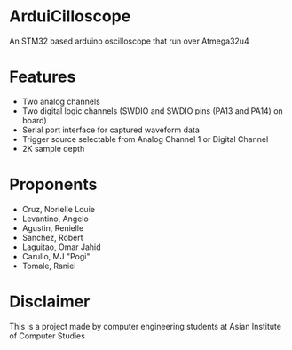 # ArduiCilloscope

An STM32 based arduino oscilloscope that run over Atmega32u4

# Features 

- Two analog channels
- Two digital logic channels (SWDIO and SWDIO pins (PA13 and PA14) on board)
- Serial port interface for captured waveform data
- Trigger source selectable from Analog Channel 1 or Digital Channel
- 2K sample depth

# Proponents

- Cruz, Norielle Louie
- Levantino, Angelo
- Agustin, Renielle
- Sanchez, Robert
- Laguitao, Omar Jahid
- Carullo, MJ "Pogi"
- Tomale, Raniel

# Disclaimer

This is a project made by computer engineering students at Asian Institute of Computer Studies 